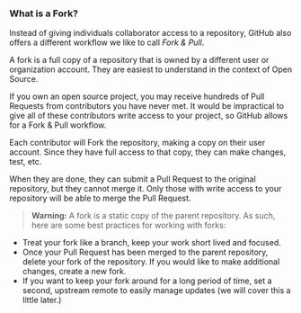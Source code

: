 ### What is a Fork?

Instead of giving individuals collaborator access to a repository, GitHub also offers a different workflow we like to call *Fork & Pull*.

A fork is a full copy of a repository that is owned by a different user or organization account. They are easiest to understand in the context of Open Source.

If you own an open source project, you may receive hundreds of Pull Requests from contributors you have never met. It would be impractical to give all of these contributors write access to your project, so GitHub allows for a Fork & Pull workflow.

Each contributor will Fork the repository, making a copy on their user account. Since they have full access to that copy, they can make changes, test, etc.

When they are done, they can submit a Pull Request to the original repository, but they cannot merge it. Only those with write access to your repository will be able to merge the Pull Request.

> **Warning:** A fork is a static copy of the parent repository. As such, here are some best practices for working with forks:
- Treat your fork like a branch, keep your work short lived and focused.
- Once your Pull Request has been merged to the parent repository, delete your fork of the repository. If you would like to make additional changes, create a new fork.
- If you want to keep your fork around for a long period of time, set a second, upstream remote to easily manage updates (we will cover this a little later.)

